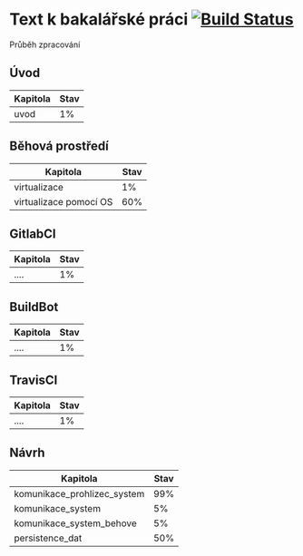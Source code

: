 # Text k bakalářské práci [![Build Status](https://travis-ci.org/francma/bp_text.svg?branch=master)](https://travis-ci.org/francma/bp_text)

Průběh zpracování

## Úvod

| Kapitola         | Stav |
|------------------|------|
| uvod             | 1%   |

## Běhová prostředí

| Kapitola               | Stav |
|------------------------|------|
| virtualizace           | 1%   |
| virtualizace pomocí OS | 60%  |

## GitlabCI

| Kapitola         | Stav |
|------------------|------|
| ....             | 1%   |

## BuildBot

| Kapitola         | Stav |
|------------------|------|
| ....             | 1%   |

## TravisCI

| Kapitola         | Stav |
|------------------|------|
| ....             | 1%   |

## Návrh

| Kapitola                    | Stav |
|-----------------------------|------|
| komunikace_prohlizec_system | 99%  |
| komunikace_system           | 5%   |
| komunikace_system_behove    | 5%   |
| persistence_dat             | 50%  |